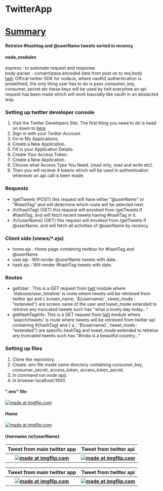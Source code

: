 # TwitterApp
<h1><b><u>Summary</u></b></h1> 
<h4>Retreive #hashtag and @userName tweets sorted in recency</h4>
<h4>node_modules</h4>
express     : to automate request and response
<br>
body-parser : convert/pass encoded data from post on to req.body
<br>
<a href="https://github.com/ttezel/twit">twit</a>: Offical twitter SDK for nodeJs, where oauth2 authentication is predefined, the only thing user has to do is pass consumer_key, consumer_secret etc
these keys will be used by twit everytime an api request has been made which will work bascially like oauth in an abstacted way.

<br>
<h3>Setting up twitter developer console</h3>
<ol>
<li>Visit the Twitter Developers Site. The first thing you need to do is head on down to <a href="dev.twitter.com">here</a></li>
<li>Sign in with your Twitter Account.</li>
<li>Go to My Applications.</li>
<li>Create a New Application.</li>
<li>Fill in your Application Details.</li>
<li>Create Your Access Token.</li>
<li>Create a New Application.</li>
<li>Choose what Access Type You Need. (read only, read and write etc).</li>
<li>Then you will recieve 4 tokens which will be used in authentication whenever an api call is been made.</li>
</ol>

<h3>Requests</h3>
<ul>
<li>/getTweets (POST) this request will have either "@userName" or "#hashTag" and will determine which route will be selected next.</li>
<li>/h/{hashTag} (GET) this request will envoked from /getTweets if #hashTag, and will fetch recent tweets having #hashTag in it.</li>
<li>/h/{userName} (GET) this request will envoked from /getTweets if @userName, and will fetch all activities of @userName by recency.</li>
</ul>

<h3>Client side (views/*.ejs)</h3>
<ul>
<li>home.ejs : Home page containing textbox for #hashTag and @userName.</li>
<li>user.ejs : Will render @userName tweets with date.</li>
<li>hash.ejs : Will render #hashTag tweets with date.</li>
</ul>

<h3>Routes</h3>
<ul>
<li>getUser : This is a GET request from <a href="dev.twitter.com">twit</a> module where 
'statuses/user_timeline' is route where  tweets will be retrieved from twitter api and { screen_name: `${username}`,  tweet_mode : "extended"}
are screen name of the user and tweet_mode extended to retreive any truncated tweets such has "what a lovely day today..." </li>

<li>getHashTagInfo: This is a GET request from <a href="dev.twitter.com">twit</a> module where 
'search/tweets' is route where  tweets will be retrieved from twitter api containing #{hashTag} and { q : `${username}`,  tweet_mode : "extended"}
are specific hashTag and tweet_mode extended to retreive any truncated tweets such has "#india is a beautiful country..." </li>
</ul>

<h3>Setting up files</h3>
<ol>
<li>Clone the repository.</li>
<li>Create .env file inside same directory containing consumer_key, consumer_secret, access_token, access_token_secret.</li>
<li>In command run node app.</li>
<li>In browser localhost:1000.</li>
</ol>

<h4>".env" file</h4>
<a href="https://imgflip.com/gif/365x08"><img src="https://i.imgflip.com/365x08.gif" title="made at imgflip.com"/></a>

<h4>Home</h4>
<a href="https://imgflip.com/gif/365x2b"><img src="https://i.imgflip.com/365x2b.gif" title="made at imgflip.com"/></a>

<h4>Username /u/{userName}</h4>
<table> 
            <tr>
            <th>Tweet from main twitter app</th>
            <th>Tweet from twitter api</th>
            </tr>
            <tr>
            <th><a href="https://imgflip.com/gif/3660x4"><img src="https://i.imgflip.com/3660x4.gif" title="made at imgflip.com"/></a></th>
            <th><a href="https://imgflip.com/gif/3660w6"><img src="https://i.imgflip.com/3660w6.gif" title="made at imgflip.com"/></a></th>
            </tr>
 </table>
 
 <table> 
            <tr>
            <th>Tweet from main twitter app</th>
            <th>Tweet from twitter api</th>
            </tr>
            <tr>
            <th><a href="https://imgflip.com/gif/3660yt"><img src="https://i.imgflip.com/3660yt.gif" title="made at imgflip.com"/></a></th>
            <th><a href="https://imgflip.com/gif/3660yb"><img src="https://i.imgflip.com/3660yb.gif" title="made at imgflip.com"/></a></th>
            </tr>
 </table>
